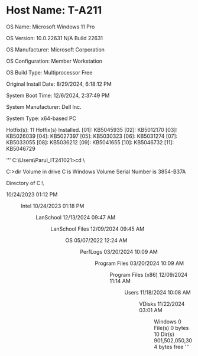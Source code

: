 # Host Name: T-A211

OS Name:                   Microsoft Windows 11 Pro

OS Version:                10.0.22631 N/A Build 22631

OS Manufacturer:           Microsoft Corporation

OS Configuration:          Member Workstation

OS Build Type:             Multiprocessor Free

Original Install Date:     8/29/2024, 6:18:12 PM

System Boot Time:          12/6/2024, 2:37:49 PM

System Manufacturer:       Dell Inc.


System Type:               x64-based PC

Hotfix(s):                 11 Hotfix(s) Installed.
                           [01]: KB5045935
                           [02]: KB5012170
                           [03]: KB5026039
                           [04]: KB5027397
                           [05]: KB5030323
                           [06]: KB5031274
                           [07]: KB5033055
                           [08]: KB5036212
                           [09]: KB5041655
                           [10]: KB5046732
                           [11]: KB5046729

'''
C:\Users\Parul_IT241021>cd \

C:\>dir
 Volume in drive C is Windows
 Volume Serial Number is 3854-B37A

 Directory of C:\

10/24/2023  01:12 PM    <DIR>          Intel
10/24/2023  01:18 PM    <DIR>          LanSchool
12/13/2024  09:47 AM    <DIR>          LanSchool Files
12/09/2024  09:45 AM    <DIR>          OS
05/07/2022  12:24 AM    <DIR>          PerfLogs
03/20/2024  10:09 AM    <DIR>          Program Files
03/20/2024  10:09 AM    <DIR>          Program Files (x86)
12/09/2024  11:14 AM    <DIR>          Users
11/18/2024  10:08 AM    <DIR>          VDisks
11/22/2024  03:01 AM    <DIR>          Windows
               0 File(s)              0 bytes
              10 Dir(s)  901,502,050,304 bytes free 
              '''
